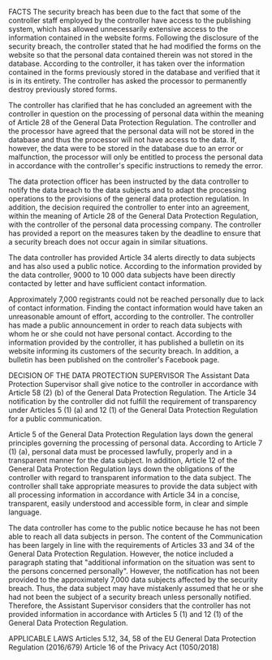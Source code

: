 FACTS
The security breach has been due to the fact that some of the controller staff employed by the controller have access to the publishing system, which has allowed unnecessarily extensive access to the information contained in the website forms. Following the disclosure of the security breach, the controller stated that he had modified the forms on the website so that the personal data contained therein was not stored in the database. According to the controller, it has taken over the information contained in the forms previously stored in the database and verified that it is in its entirety. The controller has asked the processor to permanently destroy previously stored forms.

The controller has clarified that he has concluded an agreement with the controller in question on the processing of personal data within the meaning of Article 28 of the General Data Protection Regulation. The controller and the processor have agreed that the personal data will not be stored in the database and thus the processor will not have access to the data. If, however, the data were to be stored in the database due to an error or malfunction, the processor will only be entitled to process the personal data in accordance with the controller's specific instructions to remedy the error.

The data protection officer has been instructed by the data controller to notify the data breach to the data subjects and to adapt the processing operations to the provisions of the general data protection regulation. In addition, the decision required the controller to enter into an agreement, within the meaning of Article 28 of the General Data Protection Regulation, with the controller of the personal data processing company. The controller has provided a report on the measures taken by the deadline to ensure that a security breach does not occur again in similar situations.

The data controller has provided Article 34 alerts directly to data subjects and has also used a public notice. According to the information provided by the data controller, 9000 to 10 000 data subjects have been directly contacted by letter and have sufficient contact information.

Approximately 7,000 registrants could not be reached personally due to lack of contact information. Finding the contact information would have taken an unreasonable amount of effort, according to the controller. The controller has made a public announcement in order to reach data subjects with whom he or she could not have personal contact. According to the information provided by the controller, it has published a bulletin on its website informing its customers of the security breach. In addition, a bulletin has been published on the controller's Facebook page. 

DECISION OF THE DATA PROTECTION SUPERVISOR
The Assistant Data Protection Supervisor shall give notice to the controller in accordance with Article 58 (2) (b) of the General Data Protection Regulation. The Article 34 notification by the controller did not fulfill the requirement of transparency under Articles 5 (1) (a) and 12 (1) of the General Data Protection Regulation for a public communication.

Article 5 of the General Data Protection Regulation lays down the general principles governing the processing of personal data. According to Article 7 (1) (a), personal data must be processed lawfully, properly and in a transparent manner for the data subject. In addition, Article 12 of the General Data Protection Regulation lays down the obligations of the controller with regard to transparent information to the data subject. The controller shall take appropriate measures to provide the data subject with all processing information in accordance with Article 34 in a concise, transparent, easily understood and accessible form, in clear and simple language.

The data controller has come to the public notice because he has not been able to reach all data subjects in person. The content of the Communication has been largely in line with the requirements of Articles 33 and 34 of the General Data Protection Regulation. However, the notice included a paragraph stating that "additional information on the situation was sent to the persons concerned personally". However, the notification has not been provided to the approximately 7,000 data subjects affected by the security breach. Thus, the data subject may have mistakenly assumed that he or she had not been the subject of a security breach unless personally notified. Therefore, the Assistant Supervisor considers that the controller has not provided information in accordance with Articles 5 (1) and 12 (1) of the General Data Protection Regulation.

APPLICABLE LAWS
Articles 5.12, 34, 58 of the EU General Data Protection Regulation (2016/679)
Article 16 of the Privacy Act (1050/2018)
